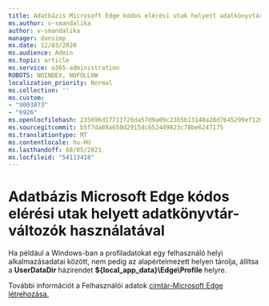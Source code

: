 ```yaml
---
title: Adatbázis Microsoft Edge kódos elérési utak helyett adatkönyvtár-változók használatával
ms.author: v-smandalika
author: v-smandalika
manager: dansimp
ms.date: 12/03/2020
ms.audience: Admin
ms.topic: article
ms.service: o365-administration
ROBOTS: NOINDEX, NOFOLLOW
localization_priority: Normal
ms.collection: ''
ms.custom:
- "9003873"
- "6926"
ms.openlocfilehash: 235696d17711726da57d9a09c23b5b13140a28d7645299ef120a4b2c7b395c5e
ms.sourcegitcommit: b5f7da89a650d2915dc652449623c78be6247175
ms.translationtype: MT
ms.contentlocale: hu-HU
ms.lasthandoff: 08/05/2021
ms.locfileid: "54113418"
---
```

# <a name="modify-microsoft-edge-by-using-data-directory-variables-rather-than-hardcoded-paths"></a>Adatbázis Microsoft Edge kódos elérési utak helyett adatkönyvtár-változók használatával

Ha például a Windows-ban a profiladatokat egy felhasználó helyi alkalmazásadatai között, nem pedig az alapértelmezett helyen tárolja, állítsa a **UserDataDir** házirendet **${local_app_data}\Edge\Profile** helyre. 

További információt a Felhasználói adatok [címtár-Microsoft Edge létrehozása.](https://docs.microsoft.com/deployedge/edge-learnmore-create-user-directory-vars)